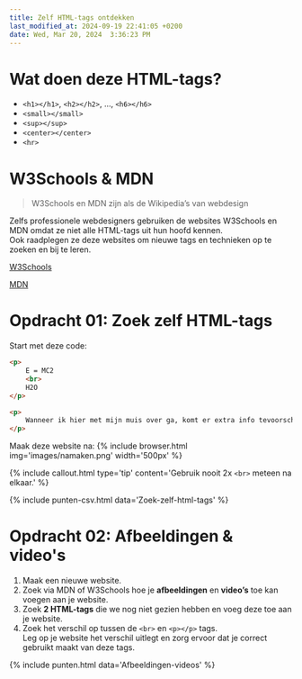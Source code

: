 ```yaml
---
title: Zelf HTML-tags ontdekken
last_modified_at: 2024-09-19 22:41:05 +0200
date: Wed, Mar 20, 2024  3:36:23 PM
---
```


# Wat doen deze HTML-tags?
- `<h1></h1>`, `<h2></h2>`, ..., `<h6></h6>`
- `<small></small>`
- `<sup></sup>`
- `<center></center>`
- `<hr>`

# W3Schools & MDN

> W3Schools en MDN zijn als de Wikipedia’s van webdesign

Zelfs professionele webdesigners gebruiken de websites W3Schools en MDN omdat ze niet alle HTML-tags uit hun hoofd kennen.  
Ook raadplegen ze deze websites om nieuwe tags en technieken op te zoeken en bij te leren.

[W3Schools](https://www.w3schools.com/)

[MDN](https://developer.mozilla.org)

# Opdracht 01: Zoek zelf HTML-tags

Start met deze code:
```html 
<p>
    E = MC2
    <br>
    H2O
</p>

<p>
    Wanneer ik hier met mijn muis over ga, komt er extra info tevoorschijn.
</p>
```

Maak deze website na:
{% include browser.html img='images/namaken.png' width='500px' %}

{% include callout.html type='tip' content='Gebruik nooit 2x `<br>` meteen na elkaar.' %}

{% include punten-csv.html data='Zoek-zelf-html-tags' %}

# Opdracht 02: Afbeeldingen & video's

1. Maak een nieuwe website.
2. Zoek via MDN of W3Schools hoe je **afbeeldingen** en **video’s** toe kan voegen aan je website.
3. Zoek **2 HTML-tags** die we nog niet gezien hebben en voeg deze toe aan je website.
4. Zoek het verschil op tussen de `<br>` en `<p></p>` tags.  
    Leg op je website het verschil uitlegt en zorg ervoor dat je correct gebruikt maakt van deze tags.

{% include punten.html data='Afbeeldingen-videos' %}
